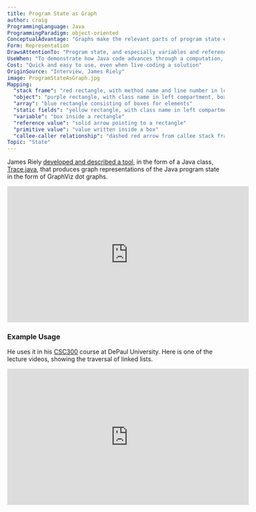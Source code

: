 ```yaml
---
title: Program State as Graph
author: craig
ProgrammingLanguage: Java
ProgrammingParadigm: object-oriented
ConceptualAdvantage: "Graphs make the relevant parts of program state explicit and support detailed explanations by instructor."
Form: Representation
DrawsAttentionTo: "Program state, and especially variables and references."
UseWhen: "To demonstrate how Java code advances through a computation, e.g., when working data structures."
Cost: "Quick and easy to use, even when live-coding a solution"
OriginSource: "Interview, James Riely"
image: ProgramStateAsGraph.jpg
Mapping:
  "stack frame": "red rectangle, with method name and line number in left compartment, boxes for paremeters and local variables in right compartment"
  "object": "purple rectangle, with class name in left compartment, boxes for instance variables in right compartment"
  "array": "blue rectangle consisting of boxes for elements"
  "static fields": "yellow rectangle, with class name in left compartment, boxes for class variables in right compartment"
  "variable": "box inside a rectangle"
  "reference value": "solid arrow pointing to a rectangle"
  "primitive value": "value written inside a box"
  "callee-caller relationship": "dashed red arrow from callee stack frame to caller stack frame"
Topic: "State"
---
```


James Riely [developed and described a tool](https://fpl.cs.depaul.edu/jriely/visualization/), in the form of a Java class, [Trace.java](https://fpl.cs.depaul.edu/jriely/visualization/Trace.java), that produces graph representations of the Java program state in the form of GraphViz dot graphs.

<iframe width="560" height="315" src="https://www.youtube-nocookie.com/embed/B2ucxRf8Lq0" title="YouTube video player" frameborder="0" allow="accelerometer; autoplay; clipboard-write; encrypted-media; gyroscope; picture-in-picture" allowfullscreen></iframe>

### Example Usage

He uses it in his [CSC300](http://fpl.cs.depaul.edu/jriely/ds1/index.html) course at DePaul University. Here is one of the lecture videos,
showing the traversal of linked lists.

<iframe width="560" height="315" src="https://www.youtube-nocookie.com/embed/arIFfd2v6m8" title="YouTube video player" frameborder="0" allow="accelerometer; autoplay; clipboard-write; encrypted-media; gyroscope; picture-in-picture" allowfullscreen></iframe>

